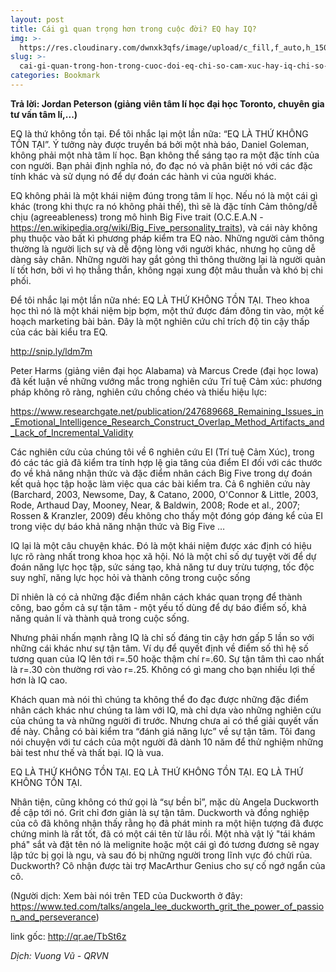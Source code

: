 ```yaml
---
layout: post
title: Cái gì quan trọng hơn trong cuộc đời? EQ hay IQ?
img: >-
  https://res.cloudinary.com/dwnxk3qfs/image/upload/c_fill,f_auto,h_150,q_auto,w_150/v1577959921/b9gyur0_y2rclm.jpg
slug: >-
  cai-gi-quan-trong-hon-trong-cuoc-doi-eq-chi-so-cam-xuc-hay-iq-chi-so-thong-minh
categories: Bookmark
---
```

**Trả lời: Jordan Peterson (giảng viên tâm lí học đại học Toronto, chuyên gia tư vấn tâm lí,...)**

EQ là thứ không tồn tại. Để tôi nhắc lại một lần nữa: “EQ LÀ THỨ KHÔNG TỒN TẠI”. Ý tưởng này được truyền bá bởi một nhà báo, Daniel Goleman, không phải một nhà tâm lí học. Bạn không thể sáng tạo ra một đặc tính của con người. Bạn phải định nghĩa nó, đo đạc nó và phân biệt nó với các đặc tính khác và sử dụng nó để dự đoán các hành vi của người khác.

EQ không phải là một khái niệm đúng trong tâm lí học. Nếu nó là một cái gì khác (trong khi thực ra nó không phải thế), thì sẽ là đặc tính Cảm thông/dễ chịu (agreeableness) trong mô hình Big Five trait (O.C.E.A.N - <https://en.wikipedia.org/wiki/Big_Five_personality_traits>), và cái này không phụ thuộc vào bất kì phương pháp kiểm tra EQ nào. Những người cảm thông thường là người lịch sự và dễ động lòng với người khác, nhưng họ cũng dễ dàng sảy chân. Những người hay gắt gỏng thì thông thường lại là người quản lí tốt hơn, bởi vì họ thẳng thắn, không ngại xung đột mâu thuẫn và khó bị chi phối.

Để tôi nhắc lại một lần nữa nhé: EQ LÀ THỨ KHÔNG TỒN TẠI. Theo khoa học thì nó là một khái niệm bịp bợm, một thứ được đám đông tin vào, một kế hoạch marketing bài bản. Đây là một nghiên cứu chỉ trích độ tin cậy thấp của các bài kiểu tra EQ.

<http://snip.ly/ldm7m>

Peter Harms (giảng viên đại học Alabama) và Marcus Crede (đại học Iowa) đã kết luận về những vướng mắc trong nghiên cứu Trí tuệ Cảm xúc: phương pháp không rõ ràng, nghiên cứu chồng chéo và thiếu hiệu lực:

<https://www.researchgate.net/publication/247689668_Remaining_Issues_in_Emotional_Intelligence_Research_Construct_Overlap_Method_Artifacts_and_Lack_of_Incremental_Validity>

Các nghiên cứu của chúng tôi về 6 nghiên cứu EI (Trí tuệ Cảm Xúc), trong đó các tác giả đã kiểm tra tính hợp lệ gia tăng của điểm EI đối với các thước đo về khả năng nhận thức và đặc điểm nhân cách Big Five trong dự đoán kết quả học tập hoặc làm việc qua các bài kiểm tra. Cả 6 nghiên cứu này (Barchard, 2003, Newsome, Day, & Catano, 2000, O'Connor & Little, 2003, Rode, Arthaud Day, Mooney, Near, & Baldwin, 2008; Rode et al., 2007; Rossen & Kranzler, 2009) đều không cho thấy một đóng góp đáng kể của EI trong việc dự báo khả năng nhận thức và Big Five …

IQ lại là một câu chuyện khác. Đó là một khái niệm được xác định có hiệu lực rõ ràng nhất trong khoa học xã hội. Nó là một chỉ số dự tuyệt vời để dự đoán năng lực học tập, sức sáng tạo, khả năng tư duy trừu tượng, tốc độc suy nghĩ, năng lực học hỏi và thành công trong cuộc sống

Dĩ nhiên là có cả những đặc điểm nhân cách khác quan trọng để thành công, bao gồm cả sự tận tâm - một yếu tố dùng để dự báo điểm số, khả năng quản lí và thành quả trong cuộc sống.

Nhưng phải nhấn mạnh rằng IQ là chỉ số đáng tin cậy hơn gấp 5 lần so với những cái khác như sự tận tâm. Ví dụ để quyết định về điểm số thì hệ số tương quan của IQ lên tới r=.50 hoặc thậm chí r=.60. Sự tận tâm thì cao nhất là r=.30 còn thường rơi vào r=.25. Không có gì mang cho bạn nhiều lợi thế hơn là IQ cao.

Khách quan mà nói thì chúng ta không thể đo đạc được những đặc điểm nhân cách khác như chúng ta làm với IQ, mà chỉ dựa vào những nghiên cứu của chúng ta và những người đi trước. Nhưng chưa ai có thể giải quyết vấn đề này. Chẳng có bài kiểm tra “đánh giá năng lực” về sự tận tâm. Tôi đang nói chuyện với tư cách của một người đã dành 10 năm để thử nghiệm những bài test như thế và thất bại. IQ là vua.

EQ LÀ THỨ KHÔNG TỒN TẠI. EQ LÀ THỨ KHÔNG TỒN TẠI. EQ LÀ THỨ KHÔNG TỒN TẠI.

Nhân tiện, cũng không có thứ gọi là “sự bền bỉ”, mặc dù Angela Duckworth đề cập tới nó. Grit chỉ đơn giản là sự tận tâm. Duckworth và đồng nghiệp của cô đã không nhận thấy rằng họ đã phát minh ra một hiện tượng đã được chứng minh là rất tốt, đã có một cái tên từ lâu rồi. Một nhà vật lý "tái khám phá" sắt và đặt tên nó là melignite hoặc một cái gì đó tương đương sẽ ngay lập tức bị gọi là ngu, và sau đó bị những người trong lĩnh vực đó chửi rủa. Duckworth? Cô nhận được tài trợ MacArthur Genius cho sự cố ngớ ngẩn của cô.

(Người dịch: Xem bài nói trên TED của Duckworth ở đây: <https://www.ted.com/talks/angela_lee_duckworth_grit_the_power_of_passion_and_perseverance>)

link gốc: http://qr.ae/TbSt6z

*Dịch: Vuong Vũ - QRVN*
